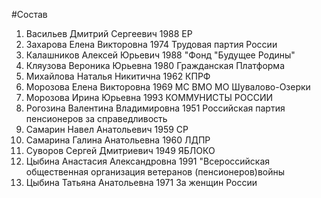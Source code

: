 #Состав
1. Васильев Дмитрий Сергеевич 1988 ЕР
2. Захарова Елена Викторовна 1974 Трудовая партия России
3. Калашников Алексей Юрьевич 1988 \"Фонд \"Будущее Родины\"
4. Кляузова Вероника Юрьевна 1980 Гражданская Платформа
5. Михайлова Наталья Никитична 1962 КПРФ
6. Морозова Елена Викторовна 1969 МС ВМО МО Шувалово-Озерки
7. Морозова Ирина Юрьевна 1993 КОММУНИСТЫ РОССИИ
8. Рогозина Валентина Владимировна 1951 Российская партия пенсионеров за справедливость
9. Самарин Навел Анатольевич 1959 СР
10. Самарина Галина Анатольевна 1960 ЛДПР
11. Суворов Сергей Дмитриевич 1949 ЯБЛОКО
12. Цыбина Анастасия Александровна 1991 \"Всероссийская общественная организация ветеранов (пенсионеров)войны
13. Цыбина Татьяна Анатольевна 1971 За женщин России
